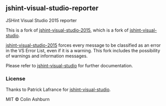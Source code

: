 ## jshint-visual-studio-reporter

JSHint Visual Studio 2015 reporter

This is a fork of [jshint-visual-studio-2015](https://github.com/jaybz/jshint-visual-studio-2015), which is a fork of [jshint-visual-studio](https://github.com/patricklafrance/jshint-visual-studio).

[jshint-visual-studio-2015](https://github.com/jaybz/jshint-visual-studio-2015) forces every message to be classified as an error in the VS Error List, even if it is a warning. This fork includes the possibility of warnings and information messages.

Please refer to [jshint-visual-studio](https://github.com/patricklafrance/jshint-visual-studio) for further documentation.

### License

Thanks to Patrick Lafrance for [jshint-visual-studio](https://github.com/patricklafrance/jshint-visual-studio).

MIT © Colin Ashburn
